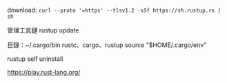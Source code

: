 download: `curl --proto '=https' --tlsv1.2 -sSf https://sh.rustup.rs | sh`

管理工具鏈
rustup update

目錄：~/.cargo/bin
rustc、cargo、rustup
source "$HOME/.cargo/env"

rustup self uninstall

https://play.rust-lang.org/

